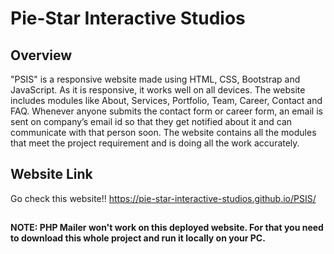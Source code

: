 # Pie-Star Interactive Studios

## Overview

"PSIS" is a responsive website made using HTML, CSS, Bootstrap and JavaScript. As it is responsive, it works well on all devices. The website includes modules like About, Services, Portfolio, Team, Career, Contact and FAQ. Whenever anyone submits the contact form or career form, an email is sent on company’s email id so that they get notified about it and can communicate with that person soon. The website contains all the modules that meet the project requirement and is doing all the work accurately.

## Website Link

Go check this website!!
https://pie-star-interactive-studios.github.io/PSIS/
##

__NOTE: PHP Mailer won't work on this deployed website. For that you need to download this whole project and run it locally on your PC.__
